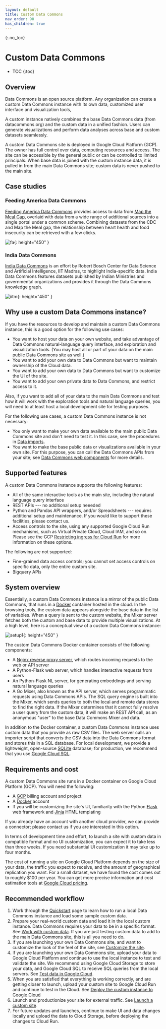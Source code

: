 ```yaml
---
layout: default
title: Custom Data Commons
nav_order: 90
has_children: true
---
```


{:.no_toc}
# Custom Data Commons

* TOC
{:toc}

## Overview

Data Commons is an open source platform. Any organization can create a custom Data Commons instance with its own data, customized user interface and visualization tools,

A custom instance natively combines the base Data Commons data (from datacommons.org) and the custom data in a unified fashion. Users can generate visualizations and perform data analyses across base and custom datasets seamlessly.

A custom Data Commons site is deployed in Google Cloud Platform (GCP). The owner has full control over data, computing resources and access. The site can be accessible by the general public or can be controlled to limited principals. When base data is joined with the custom instance data, it is pulled in from the main Data Commons site; custom data is never pushed to the main site.

## Case studies

### Feeding America Data Commons

[Feeding America Data Commons](https://datacommons.feedingamerica.org/) provides access to data from [Map the Meal Gap](https://map.feedingamerica.org/), overlaid with data from a wide range of additional sources into a single portal under a common scheme. Combining datasets from the CDC and Map the Meal gap, the relationship between heart health and food insecurity can be retrieved with a few clicks.

![fa](/assets/images/custom_dc/home-heart-food.png){: height="450" }

### India Data Commons

[India Data Commons](https://datacommons.iitm.ac.in/) is an effort by Robert Bosch Center for Data Science and Artificial Intelligence, IIT Madras, to highlight India-specific data. India Data Commons features datasets published by Indian Ministries and governmental organizations and provides it through the Data Commons knowledge graph.

![iitm](/assets/images/custom_dc/iitm.png){: height="450" }

## Why use a custom Data Commons instance?

If you have the resources to develop and maintain a custom Data Commons instance, this is a good option for the following use cases:

- You want to host your data on your own website, and take advantage of Data Commons natural-language query interface, and exploration and visualization tools. (You may host all or part of your data on the main public Data Commons site as well.)
- You want to add your own data to Data Commons but want to maintain ownership of the Cloud data.
- You want to add your own data to Data Commons but want to customize the UI of the site.
- You want to add your own private data to Data Commons, and restrict access to it.

Also, if you want to add all of your data to the main Data Commons and test how it will work with the exploration tools and natural language queries, you will need to at least host a local development site for testing purposes.

For the following use cases, a custom Data Commons instance is not necessary:

- You only want to make your own data available to the main public Data Commons site and don't need to test it. In this case, see the procedures in [Data imports](/import_dataset/index.html).
- You want to make the base public data or visualizations available in your own site. For this purpose, you can call the Data Commons APIs from your site; see [Data Commons web components](/api/web_components/index.html) for more details.

## Supported features

A custom Data Commons instance supports the following features:

- All of the same interactive tools as the main site, including the natural language query interface
- REST APIs --- no additional setup neeeded
- Python and Pandas API wrappers, and/or Spreadsheets --- requires additional setup and maintenance. If you would like to support these facilities, please contact us.
- Access controls to the site, using any supported Google Cloud Run mechanisms, such as Virtual Private Cloud, Cloud IAM, and so on. Please see the GCP [Restricting ingress for Cloud Run](https://cloud.google.com/run/docs/securing/ingress) for more information on these options.

The following are not supported:

- Fine-grained data access controls; you cannot set access controls on specific data, only the entire custom site.
- Bigquery APIs

## System overview

Essentially, a custom Data Commons instance is a mirror of the public Data Commons, that runs in a [Docker](http://docker.com) container hosted in the cloud. In the browsing tools, the custom data appears alongside the base data in the list of variables. When a query is sent to the custom website, the Mixer server fetches both the custom and base data to provide multiple visualizations. At a high level, here is a conceptual view of a custom Data Commons instance:

![setup1](/assets/images/custom_dc/customdc_setup1.png){: height="450" }

The custom Data Commons Docker container consists of the following components:

- A [Nginx reverse proxy server](https://www.nginx.com/resources/glossary/reverse-proxy-server/), which routes incoming requests to the web or API server
- A Python-Flask web server, which handles interactive requests from users
- An Python-Flask NL server, for generating embeddings and serving natural language queries
- A Go Mixer, also known as the API server, which serves programmatic requests using Data Commons APIs. The SQL query engine is built into the Mixer, which sends queries to both the local and remote data stores to find the right data. If the Mixer determines that it cannot fully resolve a user query from the custom data, it will make an REST API call, as an anonymous "user" to the base Data Commons Mixer and data.

In addition to the Docker container, a custom Data Commons instance uses custom data that you provide as raw CSV files. The web server calls an importer script that converts the CSV data into the Data Commons format and stores this in a SQL database. For local development, we provide a lightweight, open-source [SQLite](http://sqlite.org) database; for production, we recommend that you use [Google Cloud SQL](https://cloud.google.com/sql/).

## Requirements and cost

A custom Data Commons site runs in a Docker container on Google Cloud Platform (GCP). You will need the following:

- A [GCP](http://console.cloud.google.com) billing account and project
- A [Docker](http://docker.com) account
- If you will be customizing the site's UI, familiarity with the Python [Flask](https://flask.palletsprojects.com/en/3.0.x/#) web framework and [Jinja](https://jinja.palletsprojects.com/en/3.1.x/templates/) HTML templating

If you already have an account with another cloud provider, we can provide a connector; please contact us if you are interested in this option.

In terms of development time and effort, to launch a site with custom data in compatible format and no UI customization, you can expect it to take less than three weeks. If you need substantial UI customization it may take up to four months.

The cost of running a site on Google Cloud Platform depends on the size of your data, the traffic you expect to receive, and the amount of geographical replication you want. For a small dataset, we have found the cost comes out to roughly $100 per year. You can get more precise information and cost estimation tools at [Google Cloud pricing](https://cloud.google.com/pricing).

## Recommended workflow

1. Work through the [Quickstart](/custom_dc/quickstart.html) page to learn how to run a local Data Commons instance and load some sample custom data.
1. Prepare your real-world custom data and load it in the local custom instance. Data Commons requires your data to be in a specific format. See [Work with custom data](/custom_dc/custom_data.html). If you are just testing custom data to add to the main Data Commons site, this is all you need to do.
1. If you are launching your own Data Commons site, and want to customize the look of the feel of the site, see [Customize the site](/custom_dc/custom_ui.html).
1. If you are launching your own Data Commons site, upload your data to Google Cloud Platform and continue to use the local instance to test and validate the site. We recommend using Google Cloud Storage to store your data, and Google Cloud SQL to receive SQL queries from the local servers. See [Test data in Google Cloud](/custom_dc/data_cloud.html).
1. When you are satisfied that everything is working correctly, and are getting closer to launch, upload your custom site to Google Cloud Run and continue to test in the Cloud. See [Deploy the custom instance to Google Cloud](/custom_dc/deploy_cloud.html)
1. Launch and productionize your site for external traffic. See [Launch a custom site](/custom_dc/launch_cloud.html).
1. For future updates and launches, continue to make UI and data changes locally and upload the data to Cloud Storage, before deploying the changes to Cloud Run.
